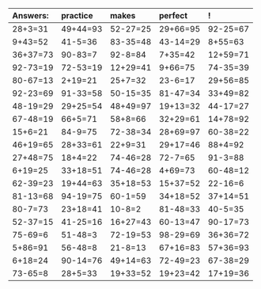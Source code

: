 | Answers: | practice | makes | perfect | ! |
| :--- | :--- | :--- | :--- | :--- |
| 28+3=31 | 49+44=93 | 52-27=25 | 29+66=95 | 92-25=67 | 
| 9+43=52 | 41-5=36 | 83-35=48 | 43-14=29 | 8+55=63 | 
| 36+37=73 | 90-83=7 | 92-8=84 | 7+35=42 | 12+59=71 | 
| 92-73=19 | 72-53=19 | 12+29=41 | 9+66=75 | 74-35=39 | 
| 80-67=13 | 2+19=21 | 25+7=32 | 23-6=17 | 29+56=85 | 
| 92-23=69 | 91-33=58 | 50-15=35 | 81-47=34 | 33+49=82 | 
| 48-19=29 | 29+25=54 | 48+49=97 | 19+13=32 | 44-17=27 | 
| 67-48=19 | 66+5=71 | 58+8=66 | 32+29=61 | 14+78=92 | 
| 15+6=21 | 84-9=75 | 72-38=34 | 28+69=97 | 60-38=22 | 
| 46+19=65 | 28+33=61 | 22+9=31 | 29+17=46 | 88+4=92 | 
| 27+48=75 | 18+4=22 | 74-46=28 | 72-7=65 | 91-3=88 | 
| 6+19=25 | 33+18=51 | 74-46=28 | 4+69=73 | 60-48=12 | 
| 62-39=23 | 19+44=63 | 35+18=53 | 15+37=52 | 22-16=6 | 
| 81-13=68 | 94-19=75 | 60-1=59 | 34+18=52 | 37+14=51 | 
| 80-7=73 | 23+18=41 | 10-8=2 | 81-48=33 | 40-5=35 | 
| 52-37=15 | 41-25=16 | 16+27=43 | 60-13=47 | 90-17=73 | 
| 75-69=6 | 51-48=3 | 72-19=53 | 98-29=69 | 36+36=72 | 
| 5+86=91 | 56-48=8 | 21-8=13 | 67+16=83 | 57+36=93 | 
| 6+18=24 | 90-14=76 | 49+14=63 | 72-49=23 | 67-38=29 | 
| 73-65=8 | 28+5=33 | 19+33=52 | 19+23=42 | 17+19=36 | 
